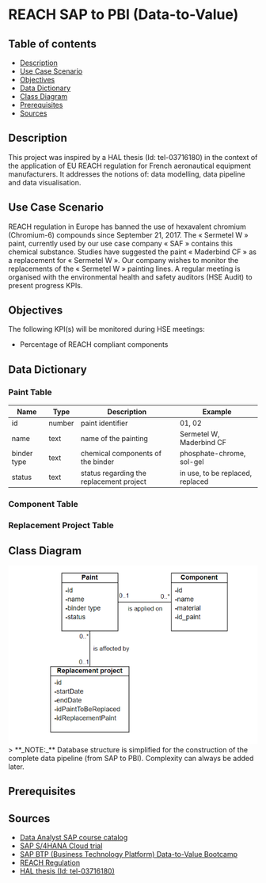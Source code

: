 # REACH SAP to PBI (Data-to-Value)

## Table of contents
* [Description](https://github.com/svnagel/sap-reach-pbi?tab=readme-ov-file#description)
* [Use Case Scenario](https://github.com/svnagel/sap-reach-pbi?tab=readme-ov-file#use-case-scenario)
* [Objectives](https://github.com/svnagel/sap-reach-pbi?tab=readme-ov-file#objectives)
* [Data Dictionary](https://github.com/svnagel/sap-reach-pbi?tab=readme-ov-file#data-dictionary)
* [Class Diagram](https://github.com/svnagel/sap-reach-pbi?tab=readme-ov-file#class-diagram)
* [Prerequisites](https://github.com/svnagel/sap-reach-pbi?tab=readme-ov-file#prerequisites)
* [Sources](https://github.com/svnagel/sap-reach-pbi?tab=readme-ov-file#sources)

## Description
This project was inspired by a HAL thesis (Id: tel-03716180) in the context of the application of EU REACH regulation for French aeronautical equipment manufacturers. It addresses the notions of: data modelling, data pipeline and data visualisation.

## Use Case Scenario
REACH regulation in Europe has banned the use of hexavalent chromium (Chromium-6) compounds since September 21, 2017. The « Sermetel W » paint, currently used by our use case company « SAF » contains this chemical substance. Studies have suggested the paint « Maderbind CF » as a replacement for « Sermetel W ». Our company wishes to monitor the replacements of the « Sermetel W » painting lines. A regular meeting is organised with the environmental health and safety auditors (HSE Audit) to present progress KPIs.

## Objectives
The following KPI(s) will be monitored during HSE meetings:
* Percentage of REACH compliant components

## Data Dictionary
### Paint Table
| **Name**    	| **Type** 	| **Description**                          	| **Example**                      	|
|-------------	|----------	|------------------------------------------	|----------------------------------	|
| id          	| number   	| paint identifier                         	| 01, 02                           	|
| name        	| text     	| name of the painting                     	| Sermetel W, Maderbind CF         	|
| binder type 	| text     	| chemical components of the binder        	| phosphate-chrome, sol-gel        	|
| status      	| text     	| status regarding the replacement project 	| in use, to be replaced, replaced 	|

### Component Table


### Replacement Project Table

## Class Diagram
<div align="center"><img src="pictures/class_diagram.png" alt="class_diagram" width="550"/></div>
> **_NOTE:_** Database structure is simplified for the construction of the complete data pipeline (from SAP to PBI). Complexity can always be added later.

## Prerequisites

## Sources
* [Data Analyst SAP course catalog](https://learning.sap.com/browse/roles/data-analyst?access=free&page=1)
* [SAP S/4HANA Cloud trial](https://www.sap.com/products/erp/s4hana/trial.html)
* [SAP BTP (Business Technology Platform) Data-to-Value Bootcamp](https://github.com/SAP-samples/btp-data-to-value-workshop)
* [REACH Regulation](https://environment.ec.europa.eu/topics/chemicals/reach-regulation_en)
* [HAL thesis (Id: tel-03716180)](https://theses.hal.science/tel-03716180v1/document)
